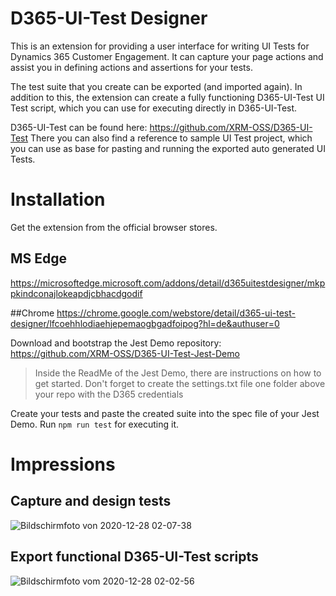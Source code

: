 # D365-UI-Test Designer

This is an extension for providing a user interface for writing UI Tests for Dynamics 365 Customer Engagement.
It can capture your page actions and assist you in defining actions and assertions for your tests.

The test suite that you create can be exported (and imported again). In addition to this, the extension can create a fully functioning D365-UI-Test UI Test script, which you can use for executing directly in D365-UI-Test.

D365-UI-Test can be found here: https://github.com/XRM-OSS/D365-UI-Test
There you can also find a reference to sample UI Test project, which you can use as base for pasting and running the exported auto generated UI Tests.

# Installation
Get the extension from the official browser stores.

## MS Edge
https://microsoftedge.microsoft.com/addons/detail/d365uitestdesigner/mkppkindconajlokeapdjcbhacdgodif

##Chrome
https://chrome.google.com/webstore/detail/d365-ui-test-designer/lfcoehhlodiaehjepemaogbgadfoipog?hl=de&authuser=0

Download and bootstrap the Jest Demo repository: https://github.com/XRM-OSS/D365-UI-Test-Jest-Demo
> Inside the ReadMe of the Jest Demo, there are instructions on how to get started. Don't forget to create the settings.txt file one folder above your repo with the D365 credentials

Create your tests and paste the created suite into the spec file of your Jest Demo. Run `npm run test` for executing it.

# Impressions
## Capture and design tests
![Bildschirmfoto von 2020-12-28 02-07-38](https://user-images.githubusercontent.com/4287938/103183510-3a561d00-48b3-11eb-804c-de174f8858ad.png)

## Export functional D365-UI-Test scripts
![Bildschirmfoto vom 2020-12-28 02-02-56](https://user-images.githubusercontent.com/4287938/103183508-3924f000-48b3-11eb-9049-314f91bf552c.png)
